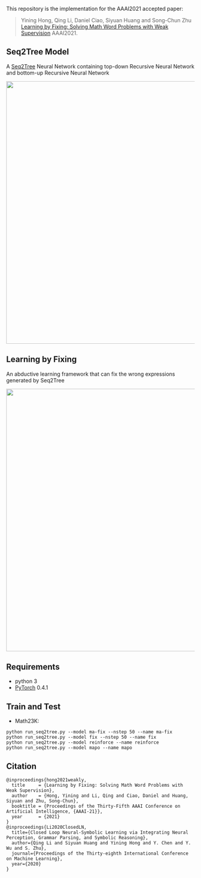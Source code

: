 This repository is the implementation for the AAAI2021 accepted paper:
> Yining Hong, Qing Li, Daniel Ciao, Siyuan Huang and Song-Chun Zhu
> [Learning by Fixing: Solving Math Word Problems with Weak Supervision](https://arxiv.org/pdf/2012.10582.pdf)
> AAAI2021. 

## Seq2Tree Model
A [Seq2Tree](https://github.com/ShichaoSun/math_seq2tree) Neural Network containing top-down Recursive Neural Network and bottom-up Recursive Neural Network

<img src='readme/tree_decoder.png' align="center" width="700px">

## Learning by Fixing
An abductive learning framework that can fix the wrong expressions generated by Seq2Tree

<img src='readme/lbf.png' align="center" width="700px">

## Requirements
- python 3
- [PyTorch](http://pytorch.org/) 0.4.1

## Train and Test

- Math23K: 
```
python run_seq2tree.py --model ma-fix --nstep 50 --name ma-fix
python run_seq2tree.py --model fix --nstep 50 --name fix
python run_seq2tree.py --model reinforce --name reinforce
python run_seq2tree.py --model mapo --name mapo 
```

## Citation
    @inproceedings{hong2021weakly,
      title     = {Learning by Fixing: Solving Math Word Problems with Weak Supervision},
      author    = {Hong, Yining and Li, Qing and Ciao, Daniel and Huang, Siyuan and Zhu, Song-Chun},
      booktitle = {Proceedings of the Thirty-Fifth AAAI Conference on Artificial Intelligence, {AAAI-21}},            
      year      = {2021}
    }
    @inproceedings{Li2020ClosedLN,
      title={Closed Loop Neural-Symbolic Learning via Integrating Neural Perception, Grammar Parsing, and Symbolic Reasoning},
      author={Qing Li and Siyuan Huang and Yining Hong and Y. Chen and Y. Wu and S. Zhu},
      journal={Proceedings of the Thirty-eighth International Conference on Machine Learning},
      year={2020}
    }
